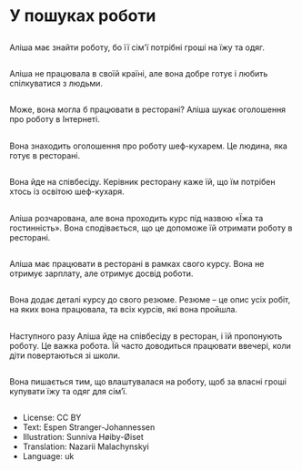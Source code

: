 # У пошуках роботи

##
Аліша має знайти роботу, бо її сім'ї потрібні гроші на їжу та одяг.

##
Аліша не працювала в своїй країні, але вона добре готує і любить спілкуватися з людьми.

##
Може, вона могла б працювати в ресторані? Аліша шукає оголошення про роботу в Інтернеті.

##
Вона знаходить оголошення про роботу шеф-кухарем. Це людина, яка готує в ресторані.

##
Вона йде на співбесіду. Керівник ресторану каже їй, що їм потрібен хтось із освітою шеф-кухаря.

##
Аліша розчарована, але вона проходить курс під назвою «Їжа та гостинність». Вона сподівається, що це допоможе їй отримати роботу в ресторані.

##
Аліша має працювати в ресторані в рамках свого курсу. Вона не отримує зарплату, але отримує досвід роботи.

##
Вона додає деталі курсу до свого резюме. Резюме – це опис усіх робіт, на яких вона працювала, та всіх курсів, які вона пройшла.

##
Наступного разу Аліша йде на співбесіду в ресторан, і їй пропонують роботу. Це важка робота. Їй часто доводиться працювати ввечері, коли діти повертаються зі школи.

##
Вона пишається тим, що влаштувалася на роботу, щоб за власні гроші купувати їжу та одяг для сім’ї.

##
* License: CC BY
* Text: Espen Stranger-Johannessen
* Illustration: Sunniva Høiby-Øiset
* Translation: Nazarii Malachynskyi
* Language: uk
